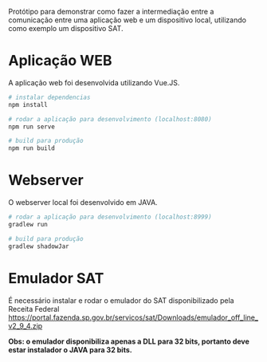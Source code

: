 
Protótipo para demonstrar como fazer a intermediação entre a comunicação entre uma aplicação web e um dispositivo local, utilizando como exemplo um dispositivo SAT. 

# Aplicação WEB

A aplicação web foi desenvolvida utilizando Vue.JS. 

``` bash
# instalar dependencias
npm install

# rodar a aplicação para desenvolvimento (localhost:8080)
npm run serve

# build para produção
npm run build
```

# Webserver

O webserver local foi desenvolvido em JAVA.

``` bash
# rodar a aplicação para desenvolvimento (localhost:8999)
gradlew run

# build para produção
gradlew shadowJar
```

# Emulador SAT

É necessário instalar e rodar o emulador do SAT disponibilizado pela Receita Federal
https://portal.fazenda.sp.gov.br/servicos/sat/Downloads/emulador_off_line_v2_9_4.zip

**Obs: o emulador disponibiliza apenas a DLL para 32 bits, portanto deve estar instalador o JAVA para 32 bits.**